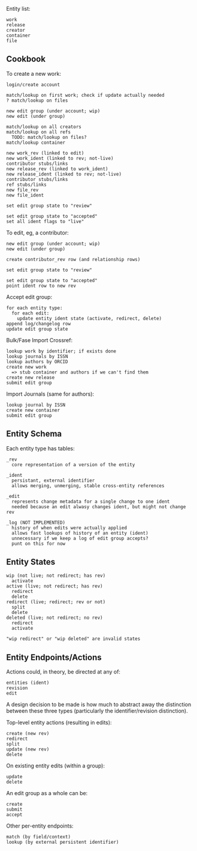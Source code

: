 
Entity list:

    work
    release
    creator
    container
    file

## Cookbook

To create a new work:

    login/create account

    match/lookup on first work; check if update actually needed
    ? match/lookup on files

    new edit group (under account; wip)
    new edit (under group)

    match/lookup on all creators
    match/lookup on all refs
      TODO: match/lookup on files?
    match/lookup container

    new work_rev (linked to edit)
    new work_ident (linked to rev; not-live)
    contributor stubs/links
    new release_rev (linked to work_ident)
    new release_ident (linked to rev; not-live)
    contributor stubs/links
    ref stubs/links
    new file_rev
    new file_ident

    set edit group state to "review"

    set edit group state to "accepted"
    set all ident flags to "live"


To edit, eg, a contributor:

    new edit group (under account; wip)
    new edit (under group)

    create contributor_rev row (and relationship rows)

    set edit group state to "review"

    set edit group state to "accepted"
    point ident row to new rev


Accept edit group:

    for each entity type:
      for each edit:
        update entity ident state (activate, redirect, delete)
    append log/changelog row
    update edit group state


Bulk/Fase Import Crossref:

    lookup work by identifier; if exists done
    lookup journals by ISSN
    lookup authors by ORCID
    create new work
      => stub container and authors if we can't find them
    create new release
    submit edit group


Import Journals (same for authors):

    lookup journal by ISSN
    create new container
    submit edit group

## Entity Schema

Each entity type has tables:

    _rev
      core representation of a version of the entity

    _ident
      persistant, external identifier
      allows merging, unmerging, stable cross-entity references

    _edit
      represents change metadata for a single change to one ident
      needed because an edit alwasy changes ident, but might not change rev

    _log (NOT IMPLEMENTED)
      history of when edits were actually applied
      allows fast lookups of history of an entity (ident)
      unnecessary if we keep a log of edit group accepts?
      punt on this for now

## Entity States

    wip (not live; not redirect; has rev)
      activate
    active (live; not redirect; has rev)
      redirect
      delete
    redirect (live; redirect; rev or not)
      split
      delete
    deleted (live; not redirect; no rev)
      redirect
      activate

    "wip redirect" or "wip deleted" are invalid states

## Entity Endpoints/Actions

Actions could, in theory, be directed at any of:

    entities (ident)
    revision
    edit

A design decision to be made is how much to abstract away the distinction
between these three types (particularly the identifier/revision distinction).

Top-level entity actions (resulting in edits):

    create (new rev)
    redirect
    split
    update (new rev)
    delete

On existing entity edits (within a group):

    update
    delete

An edit group as a whole can be:

    create
    submit
    accept

Other per-entity endpoints:

    match (by field/context)
    lookup (by external persistent identifier)
